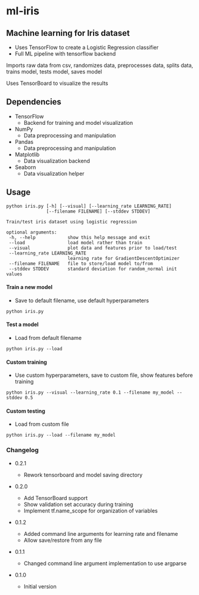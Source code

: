 # ml-iris

## Machine learning for Iris dataset
  - Uses TensorFlow to create a Logistic Regression classifier
  - Full ML pipeline with tensorflow backend

Imports raw data from csv, randomizes data, preprocesses data,
splits data, trains model, tests model, saves model

Uses TensorBoard to visualize the results

## Dependencies
+ TensorFlow
  * Backend for training and model visualization
+ NumPy
  * Data preprocessing and manipulation
+ Pandas
  * Data preprocessing and manipulation
+ Matplotlib
  * Data visualization backend
+ Seaborn
  * Data visualization helper

## Usage
```
python iris.py [-h] [--visual] [--learning_rate LEARNING_RATE]
               [--filename FILENAME] [--stddev STDDEV]

Train/test iris dataset using logistic regression

optional arguments:
 -h, --help            show this help message and exit
 --load                load model rather than train
 --visual              plot data and features prior to load/test
 --learning_rate LEARNING_RATE
                       learning rate for GradientDescentOptimizer
 --filename FILENAME   file to store/load model to/from
 --stddev STDDEV       standard deviation for random_normal init values
```

#### Train a new model 
+ Save to default filename, use default hyperparameters
```
python iris.py
```

#### Test a model
+ Load from default filename
```
python iris.py --load
```

#### Custom training
+ Use custom hyperparameters, save to custom file, show features before training
```
python iris.py --visual --learning_rate 0.1 --filename my_model --stddev 0.5
```

#### Custom testing
+ Load from custom file
```
python iris.py --load --filename my_model
```

### Changelog
+ 0.2.1
  * Rework tensorboard and model saving directory
  
+ 0.2.0
  * Add TensorBoard support
  * Show validation set accuracy during training
  * Implement tf.name_scope for organization of variables

+ 0.1.2
  * Added command line arguments for learning rate and filename
  * Allow save/restore from any file

+ 0.1.1
  * Changed command line argument implementation to use argparse

+ 0.1.0
  * Initial version
